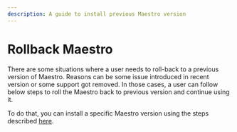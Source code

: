 ```yaml
---
description: A guide to install previous Maestro version
---
```


# Rollback Maestro

There are some situations where a user needs to roll-back to a previous version of Maestro. Reasons can be some issue introduced in recent version or some support got removed. In those cases, a user can follow below steps to roll the Maestro back to previous version and continue using it.

To do that, you can install a specific Maestro version using the steps described [here](https://maestro.mobile.dev/getting-started/installing-maestro#installing-a-specific-version-of-maestro).
